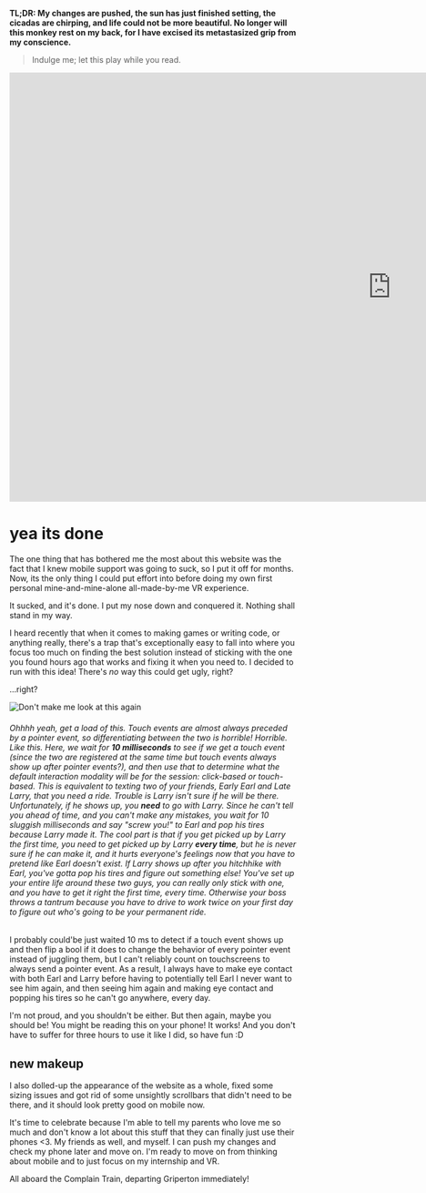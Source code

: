 **TL;DR: My changes are pushed, the sun has just finished setting, the cicadas are chirping, and life could not be more beautiful. No longer will this monkey rest on my back, for I have excised its metastasized grip from my conscience.**

> Indulge me; let this play while you read.
<iframe width="1340" height="754" src="https://www.youtube.com/embed/rjO2fhIyGXc" title="George Clanton - Dumb" frameborder="0" allow="accelerometer; autoplay; clipboard-write; encrypted-media; gyroscope; picture-in-picture; web-share" referrerpolicy="strict-origin-when-cross-origin" allowfullscreen></iframe>

# yea its done
The one thing that has bothered me the most about this website was the fact that I knew mobile support was going to suck, so I put it off for months. Now, its the only thing I could put effort into before doing my own first personal mine-and-mine-alone all-made-by-me VR experience.

It sucked, and it's done. I put my nose down and conquered it. Nothing shall stand in my way. 

I heard recently that when it comes to making games or writing code, or anything really, there's a trap that's exceptionally easy to fall into where you focus too much on finding the best solution instead of sticking with the one you found hours ago that works and fixing it when you need to. I decided to run with this idea! There's *no* way this could get ugly, right? 

...right?

![Don't make me look at this again](/images/activity/05-22-2025/barf.webp)
###### Ohhhh yeah, get a load of this. Touch events are almost always preceded by a pointer event, so differentiating between the two is horrible! Horrible. Like this. Here, we wait for **10 milliseconds** to see if we get a touch event (since the two are registered at the same time but touch events always show up after pointer events?), and then use that to determine what the default interaction modality will be for the session: click-based or touch-based. This is equivalent to texting two of your friends, Early Earl and Late Larry, that you need a ride. Trouble is Larry isn't sure if he will be there. Unfortunately, if he shows up, you **need** to go with Larry. Since he can't tell you ahead of time, and you can't make any mistakes, you wait for 10 sluggish milliseconds and say "screw you!" to Earl and pop his tires because Larry made it. The cool part is that if you get picked up by Larry the first time, you need to get picked up by Larry **every time**, but he is never sure if he can make it, and it hurts everyone's feelings now that you have to pretend like Earl doesn't exist. If Larry shows up after you hitchhike with Earl, you've gotta pop his tires and figure out something else! You've set up your entire life around these two guys, you can really only stick with one, and you have to get it right the first time, every time. Otherwise your boss throws a tantrum because you have to drive to work twice on your first day to figure out who's going to be your permanent ride.

I probably could'be just waited 10 ms to detect if a touch event shows up and then flip a bool if it does to change the behavior of every pointer event instead of juggling them, but I can't reliably count on touchscreens to always send a pointer event. As a result, I always have to make eye contact with both Earl and Larry before having to potentially tell Earl I never want to see him again, and then seeing him again and making eye contact and popping his tires so he can't go anywhere, every day.

I'm not proud, and you shouldn't be either. But then again, maybe you should be! You might be reading this on your phone! It works! And you don't have to suffer for three hours to use it like I did, so have fun :D

## new makeup
I also dolled-up the appearance of the website as a whole, fixed some sizing issues and got rid of some unsightly scrollbars that didn't need to be there, and it should look pretty good on mobile now. 

It's time to celebrate because I'm able to tell my parents who love me so much and don't know a lot about this stuff that they can finally just use their phones <3. My friends as well, and myself. I can push my changes and check my phone later and move on. I'm ready to move on from thinking about mobile and to just focus on my internship and VR.

All aboard the Complain Train, departing Griperton immediately!